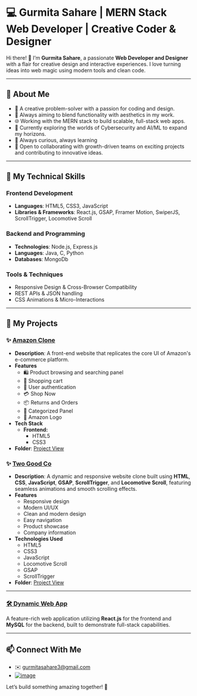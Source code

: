 # 💻 Gurmita Sahare | MERN Stack Web Developer | Creative Coder & Designer

Hi there! 👋 I’m **Gurmita Sahare**, a passionate **Web Developer and Designer** with a flair for creative design and interactive experiences. I love turning ideas into web magic using modern tools and clean code. 

---

## 🚀 About Me  
- 🌟 A creative problem-solver with a passion for coding and design.  
- 🎯 Always aiming to blend functionality with aesthetics in my work.
- 🌐 Working with the MERN stack to build scalable, full-stack web apps.
- 🌱 Currently exploring the worlds of Cybersecurity and AI/ML to expand my horizons.
- 🚀 Always curious, always learning
- 🤝 Open to collaborating with growth-driven teams on exciting projects and contributing to innovative ideas.  

---

## 🔧 My Technical Skills  

### **Frontend Development**  
- **Languages**: HTML5, CSS3, JavaScript  
- **Libraries & Frameworks**: React.js, GSAP, Frramer Motion, SwiperJS, ScrollTrigger, Locomotive Scroll  

### **Backend and Programming**  
- **Technologies**: Node.js, Express.js
- **Languages**: Java, C, Python
- **Databases**: MongoDb

### **Tools & Techniques**  
- Responsive Design & Cross-Browser Compatibility
- REST APIs & JSON handling 
- CSS Animations & Micro-Interactions 

---

## 🌟 My Projects

### ✨ [Amazon Clone](https://github.com/gurmitasahare369/Amazon-Clone)
- **Description**: A front-end website that replicates the core UI of Amazon's e-commerce platform.
- **Features**
  - 🛍️ Product browsing and searching panel
  - 🛒 Shopping cart 
  - 👤 User authentication 
  - 💳 Shop Now
  - 📦 Returns and Orders
  - 🛒 Categorized Panel
  - 📱 Amazon Logo
- **Tech Stack**
  - **Frontend:**
    - HTML5
    - CSS3
- **Folder**: [Project View](https://github.com/gurmitasahare369/Amazon-Clone)
  
### ✨ [Two Good Co](https://github.com/gurmitasahare369/Two_Good_Co_-Front-End-)
- **Description**: A dynamic and responsive website clone built using **HTML**, **CSS**, **JavaScript**, **GSAP**, **ScrollTrigger**, and **Locomotive Scroll**, featuring seamless animations and smooth scrolling effects.  
- **Features**
  - Responsive design
  - Modern UI/UX
  - Clean and modern design
  - Easy navigation
  - Product showcase
  - Company information
- **Technologies Used**
  - HTML5
  - CSS3
  - JavaScript
  - Locomotive Scroll
  - GSAP
  - ScrollTrigger
- **Folder**: [Project View](https://github.com/gurmitasahare369/Two_Good_Co_-Front-End-)

---

### [🛠️ Dynamic Web App](#)  
A feature-rich web application utilizing **React.js** for the frontend and **MySQL** for the backend, built to demonstrate full-stack capabilities.  

---

## 📫 Connect With Me  

- ✉️ gurmitasahare3@gmail.com
- [![image](https://img.shields.io/badge/LinkedIn-0077B5?style=for-the-badge&logo=linkedin&logoColor=white)](https://linkedin.com/in/gurmitasahare369)  

Let’s build something amazing together! 🚀  

